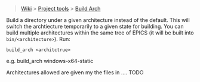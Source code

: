 > [Wiki](Home) > [Project tools](Project-tools) > [Build Arch](Build-Arch)

Build a directory under a given architecture instead of the default. This will switch the archtiecture temporarily to a given state for building. You can build multiple architectures within the same tree of EPICS (it will be built into `bin/<architecture>`). Run:
 
    build_arch <architctrue>

e.g. build_arch windows-x64-static

Architectures allowed are given my the files in .... TODO
